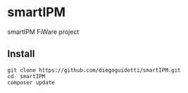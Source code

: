 # smartIPM
smartIPM FiWare project

## Install
	git clone https://github.com/diegoguidotti/smartIPM.git
	cd  smartIPM
	composer update

